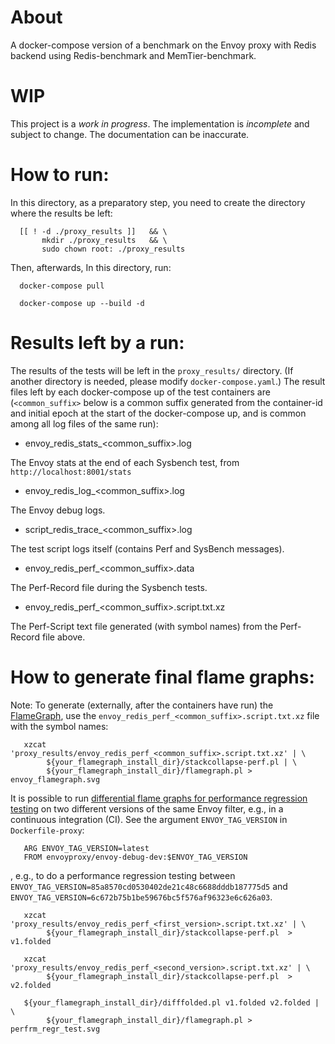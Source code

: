 # About

A docker-compose version of a benchmark on the Envoy proxy with Redis backend
using Redis-benchmark and MemTier-benchmark.

# WIP

This project is a *work in progress*. The implementation is *incomplete* and
subject to change. The documentation can be inaccurate.

# How to run:

In this directory, as a preparatory step, you need to create the directory
where the results be left:

      [[ ! -d ./proxy_results ]]   && \
           mkdir ./proxy_results   && \
           sudo chown root: ./proxy_results

Then, afterwards, In this directory, run:

      docker-compose pull
       
      docker-compose up --build -d

# Results left by a run:

The results of the tests will be left in the `proxy_results/` directory.
(If another directory is needed, please modify `docker-compose.yaml`.) The
result files left by each docker-compose up of the test containers are
(`<common_suffix>` below is a common suffix generated from the container-id
and initial epoch at the start of the docker-compose up, and is common among
all log files of the same run):

- envoy_redis_stats_<common_suffix>.log

The Envoy stats at the end of each Sysbench test, from `http://localhost:8001/stats`

- envoy_redis_log_<common_suffix>.log

The Envoy debug logs.

- script_redis_trace_<common_suffix>.log

The test script logs itself (contains Perf and SysBench messages).

- envoy_redis_perf_<common_suffix>.data

The Perf-Record file during the Sysbench tests.

- envoy_redis_perf_<common_suffix>.script.txt.xz

The Perf-Script text file generated (with symbol names) from the Perf-Record
file above.

# How to generate final flame graphs:

Note: To generate (externally, after the containers have run) the
[FlameGraph](https://github.com/brendangregg/FlameGraph), use the
`envoy_redis_perf_<common_suffix>.script.txt.xz` file with the symbol names:

       xzcat 'proxy_results/envoy_redis_perf_<common_suffix>.script.txt.xz' | \
            ${your_flamegraph_install_dir}/stackcollapse-perf.pl | \
            ${your_flamegraph_install_dir}/flamegraph.pl > envoy_flamegraph.svg

It is possible to run
[differential flame graphs for performance regression testing](http://www.brendangregg.com/blog/2014-11-09/differential-flame-graphs.html)
on two different versions of the same Envoy filter, e.g., in a continuous
integration (CI). See the argument `ENVOY_TAG_VERSION` in `Dockerfile-proxy`:

       ARG ENVOY_TAG_VERSION=latest
       FROM envoyproxy/envoy-debug-dev:$ENVOY_TAG_VERSION

, e.g., to do a performance regression testing between
`ENVOY_TAG_VERSION=85a8570cd0530402de21c48c6688dddb187775d5` and
`ENVOY_TAG_VERSION=6c672b75b1be59676bc5f576af96323e6c626a03`.

       xzcat 'proxy_results/envoy_redis_perf_<first_version>.script.txt.xz' | \
            ${your_flamegraph_install_dir}/stackcollapse-perf.pl  > v1.folded
        
       xzcat 'proxy_results/envoy_redis_perf_<second_version>.script.txt.xz' | \
            ${your_flamegraph_install_dir}/stackcollapse-perf.pl  > v2.folded
        
       ${your_flamegraph_install_dir}/difffolded.pl v1.folded v2.folded | \
            ${your_flamegraph_install_dir}/flamegraph.pl > perfrm_regr_test.svg

